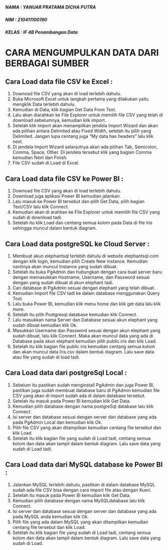 ##### NAMA : YANUAR PRATAMA DICHA PUTRA

##### NIM : 210411100190

##### KELAS : IF 4B Penambangan Data

# CARA MENGUMPULKAN DATA DARI BERBAGAI SUMBER

## Cara Load data file CSV ke Excel :

1. Downoad file CSV yang akan di load terlebih dahulu.
2. Buka Microsoft Excel untuk langkah pertama yang dilakukan yaitu mengklik Data terlebih dahulu.
3. Kemudian di Data, klik bagian Get Data From Text.
4. Lalu akan diarahkan ke File Explorer untuk memilih file CSV yang telah di download sebelumnya, kemudian klik import.
5. Setelah klik import akan menampilkan jendela Import Wizard dan akan ada pilihan antara Delimited atau Fixed Width, setelah itu pilih yang Delimited. Jangan lupa centang juga “My data has headers” lalu klik next.
6. Di jendela Import Wizard selanjutnya akan ada pilihan Tab, Semicolon, Comma, Space, Other. Di jendela tersebut klik yang bagian Comma kemudian Next dan Finish.
7. File CSV sudah di Load di Excel.

## Cara Load data file CSV ke Power BI :

1. Downoad file CSV yang akan di load terlebih dahulu.
2. Download juga aplikasi Power BI kemudian jalankan.
3. Lalu masuk ke Power BI tersebut dan pilih Get Data, pilih bagian Text/CSV lalu klik Connect.
4. Kemudian akan di arahkan ke File Explorer untuk memilih file CSV yang sudah di download tadi.
5. Setelah itu klik Load dan centang semua kolom pada Data di file Iris sehingga muncul dalam bentuk diagram.

## Cara Load data postgreSQL ke Cloud Server :

1. Membuat akun elephantsql terlebih dahulu di website elephantsql.com dengan klik login, kemudian pilih Create New instance. Kemudian nantinya akan muncul Instance yang sudah dibuat.
2. Setelah itu buka PgAdmin dan hubungkan dengan cara buat server baru dengan memasukkan Hostname, Username, dan Password sesuai dengan yang sudah dibuat di akun elephant tadi.
3. Cari database di PgAdmin sesuai dengan elephant yang telah dibuat.
4. Kemudian Import file CSV tadi ke dalam database menggunakan Query Tool.
5. Lalu buka Power BI, kemudian klik menu home dan klik get data lalu klik more. 
6. Setelah itu pilih Postgresql database kemudian klik Connect.
7. Lalu masukkan nama Server dan Database sesuai akun elephant yang sudah dibuat kemudian klik Ok.
8. Masukkan Username dan Password sesuai dengan akun elephant yang sudah dibuat, lalu klik Connect. Maka akan muncul data yang ada di Database pada akun elephant kemudian pilih public.iris dan klik Load.
9. Setelah itu klik bagian file public iris kemudian centang semua kolom dan akan muncul data Iris.csv dalam bentuk diagram. Lalu save data atau file yang sudah di load tadi.

## Cara Load data dari postgreSql Local :

1. Sebelum itu pastikan sudah menginstall PgAdmin dan juga Power BI, pastikan juga sudah membuat database baru di PgAdmin kemudian file CSV yang akan di import sudah ada di dalam database tersebut.
2. Setelah itu masuk pada Power BI kemudian klik Get Data.
3. Kemudian pilih database dengan nama postgreSql database lalu klik Connect.
4. Isi server dan database sesuai dengan server dan database yang ada pada PgAdmin Local dan kemudian klik Ok.
5. Pilih file CSV yang akan ditampilkan kemudian centang file tersebut dan klik Load.
6. Setelah itu klik bagian file yang sudah di Load tadi, centang semua kolom dan data akan tampil dalam bentuk diagram. Lalu save data yang sudah di Load tadi.

## Cara Load data dari MySQL database ke Power BI :

1. Jalankan MySQL terlebih dahulu, pastikan di dalam database MySQL sudah ada file CSV bisa dengan cara import file atau dengan Kueri.
2. Setelah itu masuk pada Power BI kemudian klik Get Data.
3. Kemudian pilih database dengan nama MySQLdatabase lalu klik Connect.
4. Isi server dan database sesuai dengan server dan database yang ada pada MySQL anda kemudian klik Ok.
5. Pilih file yang ada dalam MySQL yang akan ditampilkan kemudian centang file tersebut dan klik Load.
6. Setelah itu klik bagian file yang sudah di Load tadi, centang semua kolom dan data akan tampil dalam bentuk diagram. Lalu save data yang sudah di Load.